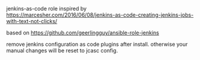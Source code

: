 jenkins-as-code role inspired by
https://marcesher.com/2016/06/08/jenkins-as-code-creating-jenkins-jobs-with-text-not-clicks/

based on https://github.com/geerlingguy/ansible-role-jenkins

remove jenkins configuration as code plugins after install.
otherwise your manual changes will be reset to jcasc config.
